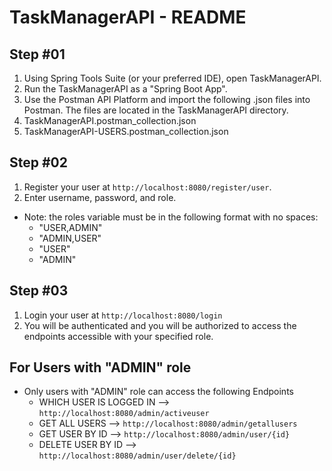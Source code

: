 
# TaskManagerAPI - README

## Step #01
1. Using Spring Tools Suite (or your preferred IDE), open TaskManagerAPI.
2. Run the TaskManagerAPI as a "Spring Boot App".
3. Use the Postman API Platform and import the following .json files into Postman. The files are located in the TaskManagerAPI directory.
  1. TaskManagerAPI.postman_collection.json
  2. TaskManagerAPI-USERS.postman_collection.json

## Step #02

1. Register your user at `http://localhost:8080/register/user`.
2. Enter username, password, and role.
  - Note: the roles variable must be in the following format with no spaces:
    - "USER,ADMIN"
    - "ADMIN,USER"
    - "USER"
    - "ADMIN"

## Step #03
1. Login your user at `http://localhost:8080/login`
2. You will be authenticated and you will be authorized to access the endpoints accessible with your specified role.


## For Users with "ADMIN" role
- Only users with "ADMIN" role can access the following Endpoints
  - WHICH USER IS LOGGED IN --> `http://localhost:8080/admin/activeuser`
  - GET ALL USERS --> `http://localhost:8080/admin/getallusers`
  - GET USER BY ID --> `http://localhost:8080/admin/user/{id}`
  - DELETE USER BY ID --> `http://localhost:8080/admin/user/delete/{id}`


